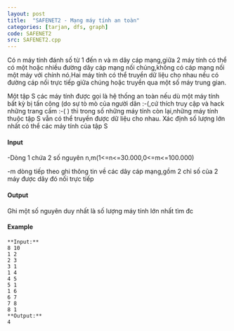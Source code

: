 ```yaml
---
layout: post
title:  "SAFENET2 - Mạng máy tính an toàn"
categories: [tarjan, dfs, graph]
code: SAFENET2
src: SAFENET2.cpp
---
```



Có n máy tính đánh số từ 1 đến n và m dây cáp mạng,giữa 2 máy tính có thể có một hoặc nhiều đường dây cáp mạng nối chúng,không có cáp mạng nối một máy với chính nó.Hai máy tính có thể truyền dữ liệu cho nhau nếu có đường cáp nối trực tiếp giữa chúng hoặc truyền qua một số máy trung gian.

Một tập S các máy tính được gọi là hệ thống an toàn nếu dù một máy tính bất kỳ bị tấn công (do sự tò mò của người dân :-(,cứ thích truy cập và hack những trang cấm :-( ) thì trong số những máy tính còn lại,những máy tính thuộc tập S vẫn có thể truyền được dữ liệu cho nhau. Xác định số lượng lớn nhất có thể các máy tính của tập S

#### Input

\-Dòng 1 chứa 2 số nguyên n,m(1<=n<=30.000,0<=m<=100.000)

\-m dòng tiếp theo ghi thông tin về các dây cáp mạng,gồm 2 chỉ số của 2 máy được dây đó nối trực tiếp

#### Output

Ghi một số nguyên duy nhất là số lượng máy tính lớn nhất tìm đc

#### Example

```
**Input:**  
8 10  
1 2  
2 3  
3 1  
1 4  
4 5  
5 1  
1 6  
6 7  
7 8  
8 1  
**Output:**  
4
```

<!--more-->

